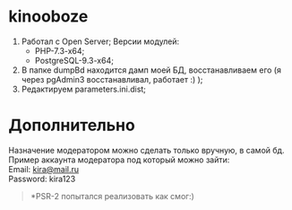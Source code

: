 # kinooboze
1. Работал с Open Server;
	Версии модулей:
	-	PHP-7.3-x64;
	-	PostgreSQL-9.3-x64;
2. В папке dumpBd находится дамп моей БД, восстанавливаем его (я через pgAdmin3 восстанавливал, работает :) );
3. Редактируем parameters.ini.dist;

# Дополнительно
Назначение модератором можно сделать только вручную, в самой бд.  
Пример аккаунта модератора под который можно зайти:  
Email: kira@mail.ru  
Password: kira123  
  
>*PSR-2 попытался реализовать как смог:)